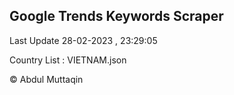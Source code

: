 

## Google Trends Keywords Scraper 
 
Last Update 28-02-2023 , 23:29:05

Country List :
VIETNAM.json



© Abdul Muttaqin 
